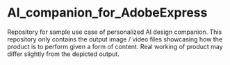 # AI_companion_for_AdobeExpress
Repository for sample use case of personalized AI design companion. This repository only contains the output image / video files showcasing how the product is to perform given a form of content. Real working of product may differ slightly from the depicted output.
